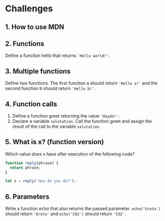 # Challenges

## 1. How to use MDN

## 2. Functions

Define a function hello that returns ```'Hello world!'```.

## 3. Multiple functions

Define two functions. The first function a should return ```'Hello a!'``` and the second function b should return ```'Hello b!'```.

## 4. Function calls

1. Define a function greet returning the value ```'Haydo!'```.
2. Declare a variable ```salutation```. Call the function greet and assign the result of the call to the variable ```salutation```.

## 5. What is x? (function version)

Which value does x have after execution of the following code?

```javascript
function reply(phrase) {
  return phrase;
}

let x = reply('How do you do?');
```

## 6. Parameters

Write a function echo that also returns the passed parameter. ```echo('Greta')``` should return ```'Greta'``` and ```echo('CO2')``` should return ```'CO2'```.